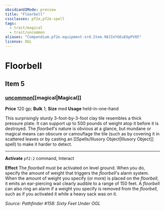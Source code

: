 ```yaml
---
obsidianUIMode: preview
title: "Floorbell"
cssclasses: pf2e,pf2e-spell
tags:
  - trait/magical
  - trait/uncommon
aliases: "Compendium.pf2e.equipment-srd.Item.98JIeYGEuE6pPV05"
license: OGL
---
```

# Floorbell
## Item 5
### [uncommon](uncommon.md "Uncommon Rarity Trait")[[magical|Magical]]


**Price** 120 gp; 
**Bulk** 1; **Size** med
**Usage** held-in-one-hand

This surprisingly sturdy 3-foot-by-3-foot clay tile resembles a thick pressure plate. It can support up to 500 pounds of weight atop it before it is destroyed. The _floorbell_'s nature is obvious at a glance, but mundane or magical means can obscure or camouflage the tile (such as by covering it in scattered leaves or by casting an [[Spells/Illusory Object|Illusory Object]] spell) to make it harder to detect.

* * *

**Activate** `pf2:2` command, Interact

**Effect** The _floorbell_ must be activated on level ground. When you do, specify the amount of weight that triggers the _floorbell_'s alarm system. When the amount of weight you specify (or more) is placed on the _floorbell_, it emits an ear-piercing wail clearly audible to a range of 150 feet. A _floorbell_ can also ring an alarm if a weight you specify is removed from the _floorbell_, such as if you activated it while a heavy sack was on it.

*Source: Pathfinder #158: Sixty Feet Under*
*OGL*